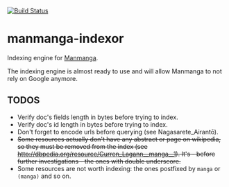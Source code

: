 [![Build Status](https://travis-ci.org/Sn0wFox/manmanga-indexor.svg?branch=master)](https://travis-ci.org/Sn0wFox/manmanga-indexor)

# manmanga-indexor
Indexing engine for [Manmanga](https://github.com/Sn0wFox/manmanga).

The indexing engine is almost ready to use and will allow Manmanga
to not rely on Google anymore.

## TODOS
* Verify doc's fields length in bytes before trying to index.
* Verify doc's id length in bytes before trying to index.
* Don't forget to encode urls before querying (see Nagasarete_Airantō).
* ~~Some resources actually don't have any abstract or page on wikipedia,
so they must be removed from the index (see http://dbpedia.org/resource/Gurren_Lagann__manga__1).
It's - before further investigations - the ones with double underscore.~~
* Some resources are not worth indexing: the ones postfixed by `manga`
or `(manga)` and so on.